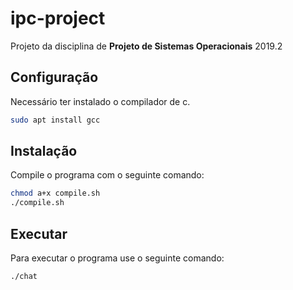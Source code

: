 # ipc-project

Projeto da disciplina de **Projeto de Sistemas Operacionais** 2019.2

## Configuração 
Necessário ter instalado o compilador de c.

```bash
sudo apt install gcc
```

## Instalação
Compile o programa com o seguinte comando:

```bash
chmod a+x compile.sh
./compile.sh
```

## Executar
Para executar o programa use o seguinte comando:

```bash
./chat
```